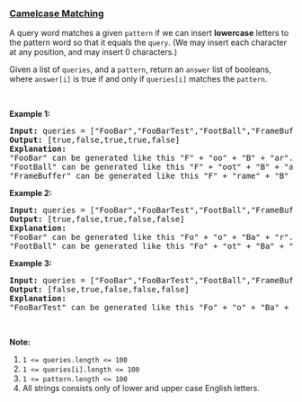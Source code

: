 ### [Camelcase Matching](https://leetcode.com/problems/camelcase-matching)

<p>A query word matches a given <code>pattern</code> if we can insert <strong>lowercase</strong> letters to the pattern word so that it equals the <code>query</code>. (We may insert each character at any position, and may insert 0 characters.)</p>

<p>Given a list of <code>queries</code>, and a <code>pattern</code>, return an <code>answer</code> list of booleans, where <code>answer[i]</code> is true if and only if <code>queries[i]</code> matches the <code>pattern</code>.</p>

<p>&nbsp;</p>

<p><strong>Example 1:</strong></p>

<pre>
<strong>Input: </strong>queries = <span id="example-input-1-1">[&quot;FooBar&quot;,&quot;FooBarTest&quot;,&quot;FootBall&quot;,&quot;FrameBuffer&quot;,&quot;ForceFeedBack&quot;]</span>, pattern = <span id="example-input-1-2">&quot;FB&quot;</span>
<strong>Output: </strong><span id="example-output-1">[true,false,true,true,false]</span>
<strong>Explanation: </strong>
&quot;FooBar&quot; can be generated like this &quot;F&quot; + &quot;oo&quot; + &quot;B&quot; + &quot;ar&quot;.
&quot;FootBall&quot; can be generated like this &quot;F&quot; + &quot;oot&quot; + &quot;B&quot; + &quot;all&quot;.
&quot;FrameBuffer&quot; can be generated like this &quot;F&quot; + &quot;rame&quot; + &quot;B&quot; + &quot;uffer&quot;.</pre>

<p><strong>Example 2:</strong></p>

<pre>
<strong>Input: </strong>queries = <span id="example-input-2-1">[&quot;FooBar&quot;,&quot;FooBarTest&quot;,&quot;FootBall&quot;,&quot;FrameBuffer&quot;,&quot;ForceFeedBack&quot;]</span>, pattern = <span id="example-input-2-2">&quot;FoBa&quot;</span>
<strong>Output: </strong><span id="example-output-2">[true,false,true,false,false]</span>
<strong>Explanation: </strong>
&quot;FooBar&quot; can be generated like this &quot;Fo&quot; + &quot;o&quot; + &quot;Ba&quot; + &quot;r&quot;.
&quot;FootBall&quot; can be generated like this &quot;Fo&quot; + &quot;ot&quot; + &quot;Ba&quot; + &quot;ll&quot;.
</pre>

<p><strong>Example 3:</strong></p>

<pre>
<strong>Input: </strong>queries = <span id="example-input-3-1">[&quot;FooBar&quot;,&quot;FooBarTest&quot;,&quot;FootBall&quot;,&quot;FrameBuffer&quot;,&quot;ForceFeedBack&quot;]</span>, pattern = <span id="example-input-3-2">&quot;FoBaT&quot;</span>
<strong>Output: </strong><span id="example-output-3">[false,true,false,false,false]</span>
<strong>Explanation: </strong>
&quot;FooBarTest&quot; can be generated like this &quot;Fo&quot; + &quot;o&quot; + &quot;Ba&quot; + &quot;r&quot; + &quot;T&quot; + &quot;est&quot;.
</pre>

<p>&nbsp;</p>

<p><strong>Note:</strong></p>

<ol>
	<li><code>1 &lt;= queries.length &lt;= 100</code></li>
	<li><code>1 &lt;= queries[i].length &lt;= 100</code></li>
	<li><code>1 &lt;= pattern.length &lt;= 100</code></li>
	<li>All strings consists only of lower and upper case English letters.</li>
</ol>
